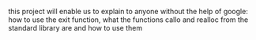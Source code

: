 this project will enable us to explain to anyone without the help of google:
how to use the exit function, what the functions callo and realloc from the standard library are and how to use them
